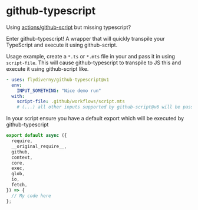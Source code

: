 # github-typescript

Using [actions/github-script](https://github.com/actions/github-script) but missing typescript?

Enter github-typescript! A wrapper that will quickly transpile your TypeScript and execute it using github-script.

Usage example, create a `*.ts` or `*.mts` file in your and pass it in using `script-file`.
This will cause github-typescript to transpile to JS this and execute it using github-script like.

```yaml
- uses: flydiverny/github-typescript@v1
  env:
    INPUT_SOMETHING: "Nice demo run"
  with:
    script-file: .github/workflows/script.mts
    # (...) all other inputs supported by github-script@v6 will be passed thru
```

In your script ensure you have a default export which will be executed by github-typescript

```ts
export default async ({
  require,
  __original_require__,
  github,
  context,
  core,
  exec,
  glob,
  io,
  fetch,
}) => {
  // My code here
};
```
